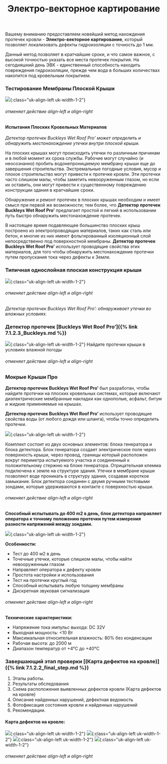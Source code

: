 ﻿---
title: Электро-векторное картирование
cat: 7
main: false
submenu: false
layout: buffer
---

Вашему вниманию предоставляем новейший метод нахождения протечек кровли - **Электро-векторное картирование**, который позволяет локализовать дефекты гидроизоляции с точность до 1 мм.

Данный метод позволяет в кратчайшие сроки, и что самое важное, с высокой точностью указать все места протечек покрытия. На сегодняшний день ЭВК - единственный способность находить повреждения гидроизоляции, прежде чем вода в больших количествах накопится под кровельным покрытием.

### Тестирование Мембраны Плоской Крыши
![](/img/evk/EVK.006.jpg){:class="uk-align-left uk-width-1-2"}
###### отменяет действие align-left и align-right 
#### Испытания Плоских Кровельных Материалов

*Детектор протечек Buckleys Wet Roof Pro’ может определить и обнаружить местонахождение утечки внутри плоской крыши.*

На плоских крышах могут происходить утечки по различным причинам и в любой момент их срока службы. Рабочие могут случайно (и неосознанно) пробить водонепроницаемую мембрану крыши еще до завершения строительства. Экстремальные погодные условия, мусор и плохое строительство могут привести к протечке кровли. Эти протечки часто слишком малы, чтобы заметить невооруженным глазом, но если их оставить, они могут привести к существенному повреждению конструкции здания в кратчайшие сроки.

Обнаружение и ремонт протечек в плоских крышах необходим и имеет смысл при первой же возможности; тем более, что **Детектор протечек Buckleys Wet Roof Pro’** предлагает простой и легкий в использовании путь быстро обнаружить местонахождение протечек.

В настоящее время подавляющее большинство плоских крыш построено из электропроводящих материалов, таких как сталь или бетон, и многие из них имеют фольгированный изоляционный слой непосредственно под поверхностной мембраны. **Детектор протечек Buckleys Wet Roof Pro’** использует проводящие свойства этих материалов, для того чтобы обнаружить местонахождение протечки путем пропускания тока через дефекты к Земле.

### Типичная однослойная плоская конструкция крыши
![](/img/evk/EVK.007.jpg){:class="uk-align-left uk-width-1-2"}
###### отменяет действие align-left и align-right
*Детектор протечек Buckleys Wet Roof Pro’: обнаруживает утечки во влажных условиях.*

### **Детектор протечек [Buckleys Wet Roof Pro’]({% link 7.1.2.3_Buckleys.md %})**
![](/img/evk/EVK.001.jpg){:class="uk-align-left uk-width-1-2"}
Найдите протечки крыши в условиях влажной погоды
###### отменяет действие align-left и align-right

### Мокрые Крыши Про
**Детектор протечек Buckleys Wet Roof Pro’** был разработан, чтобы найдите протечки на плоских кровельных системах, которые включают диэлектрические мембранные накладки как однополые, асфальт, битум и жидкие применяемые на крышах.

**Детектор протечек Buckleys Wet Roof Pro’** использует проводящие свойства воды (от любого дождя или шланга), чтобы точно определить протечки.

![](/img/evk/EVK.002.jpg){:class="uk-align-left uk-width-1-2"}

Комплект состоит из двух основных элементов: блока генератора и блока детектора. Блок генератора создает электрическое поле через поверхность крыши, через провод, границы который расположен вокруг периметра испытуемого участка и соединенный к положительному стержню на блоке генератора. Отрицательная клемма подключена к земле на структуре здания.
Утечки в мембране крыши позволяют воде проникать в структуру здания, создавая короткое замыкание. Блок детектора соединен с двумя ручными тестовыми зондами, которые удерживаются в контакте с поверхностью крыши.
###### отменяет действие align-left и align-right
**Способный испытывать до 400 m2 в день, блок детектора направляет оператора к точному положению протечки путем измерения разности напряжений между зондами.**

![](/img/evk/EVK.003.jpg){:class="uk-align-left uk-width-1-2"}

**Особенности:**
* Тест до 400 м2 в день
* Точечные утечки, которые слишком малы, чтобы найти невооруженным глазом
* Направляет оператора к дефекту кровли
* Простота настройки и использования
* Тест на протечки круглый год
* Способный испытывать любую толщину мембраны
* Дискретная звуковая сигнализация
###### отменяет действие align-left и align-right
**Технические характеристики:**
* Напряжение тока импульс выхода: DC 32V
* Выходная мощность: <10 Вт
* Максимальная относительная влажность: 80% без конденсации
* Рабочая высота: до 2000 м
* Диапазон температур от +4°C до +40°C

### **Завершающий этап проверки [(Карта дефектов на кровле)]({% link 7.1.2.2_final_step.md %})**

1)	Этапы работы. 
2)	Результаты обследования
3)	Схема расположения выявленных дефектов кровли (Карта дефектов на кровле)
4)	Описание найденных нарушений, дефектная ведомость
5)	Фотофиксация состояния кровли и найденных нарушений
6)	Рекомендации.
#### Карта дефектов на кровле:
![](/img/evk/KDK.001.png){:class="uk-align-left uk-width-1-2"}
![](/img/evk/KDK.002.png){:class="uk-align-left uk-width-1-2"}
![](/img/evk/KDK.003.png){:class="uk-align-left uk-width-1-2"}
![](/img/evk/KDK.004.png){:class="uk-align-left uk-width-1-2"}
###### отменяет действие align-left и align-right

